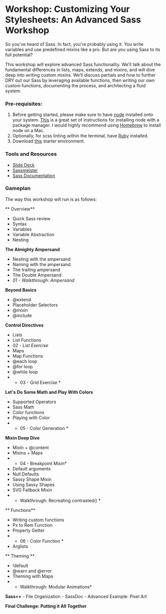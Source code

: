 # Workshop: Customizing Your Stylesheets: An Advanced Sass Workshop

So you’ve heard of Sass. In fact, you're probably using it. You write variables and use predefined mixins like a pro. But are you using Sass to its full potential?

This workshop will explore advanced Sass functionality. We’ll talk about the fundamental differences in lists, maps, extends, and mixins, and will dive deep into writing custom mixins. We’ll discuss partials and how to further DRY out our Sass by leveraging available functions, then writing our own custom functions, documenting the process, and architecting a fluid system.

### Pre-requisites:

  1. Before getting started, please make sure to have [node](https://nodejs.org/download/) installed onto your system. [This](https://github.com/joyent/node/wiki/Installing-Node.js-via-package-manager#osx) is a great set of instructions for installing node with a package manager. I would highly recommend using [Homebrew](http://brew.sh) to install node on a Mac.
  2. Optionally, for scss linting within the terminal, have [Ruby](https://www.ruby-lang.org/en/documentation/installation/) installed.
  3. Download [this](https://github.com/una/gulp-starter-env) starter environment.

### Tools and Resources

- [Slide Deck](http://una.github.io/adv-sass-workshop/slides/)
- [Sassmeister](http://sassmeister.com/)
- [Sass Documentation](http://sass-lang.com/documentation/file.SASS_REFERENCE.html)

### Gameplan

The way this workshop will run is as follows:

** Overview**
  - Quick Sass review
  - Syntax
  - Variables
  - Variable Abstraction
  - Nesting

**The Almighty Ampersand**

  - Nesting with the ampersand
  - Naming with the ampersand
  - The trailing ampersand
  - The Double Ampersand
  - *01 - Walkthrough: Ampersand*

**Beyond Basics**

  - @extend
  - Placeholder Selectors
  - @mixin
  - @include

**Control Directives**

  - Lists
  - List Functions
  - *02 - List Exercise*
  - Maps
  - Map Functions
  - @each loop
  - @for loop
  - @while loop
  - * 03 - Grid Exercise *


**Let's Do Some Math and Play With Colors**

  - Supported Operators
  - Sass Math
  - Color functions
  - Playing with Color
  - * 05 - Color Generation *

**Mixin Deep Dive**

  - Mixin + @content
  - Mixins + Maps
  - * 04 - Breakpoint Mixin*
  - Default arguments
  - Null Defaults
  - Sassy Shape Mixin
  - Using Sassy Shapes
  - SVG Fallback Mixin
  - * Walkthrough: Recreating contrasted() *

** Functions**
  - Writing custom functions
  - Px to Rem Function
  - Property Getter
  - * 06 - Color Function *
  - Arglists

** Theming **

  - !default
  - @warn and @error
  - Theming with Maps
  - * Walkthrough: Modular Animations*

  **Sass++**
    - File Organization
    - SassDoc
    - Advanced Example: Pixel Art

**Final Challenge: Putting it All Together**
